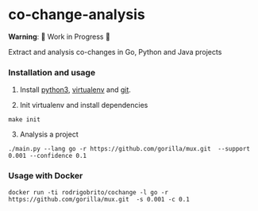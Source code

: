 # co-change-analysis

**Warning**: :construction: Work in Progress :construction:

Extract and analysis co-changes in Go, Python and Java projects

### Installation and usage
1. Install [python3](https://www.python.org/downloads/), [virtualenv](https://virtualenv.pypa.io/en/latest/installation/) and [git](https://git-scm.com/downloads).

2. Init virtualenv and install dependencies

```
make init
```

3. Analysis a project

```
./main.py --lang go -r https://github.com/gorilla/mux.git  --support 0.001 --confidence 0.1
```

### Usage with Docker
```
docker run -ti rodrigobrito/cochange -l go -r https://github.com/gorilla/mux.git  -s 0.001 -c 0.1
```
